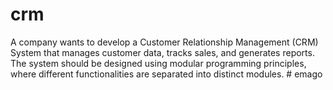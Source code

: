 # crm
A company wants to develop a Customer Relationship Management (CRM) System that manages customer data, tracks sales, and generates reports. The system should be designed using modular programming principles, where different functionalities are separated into distinct modules.
#   e m a g o  
 